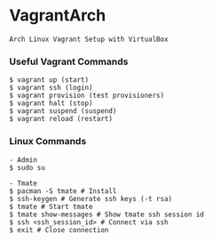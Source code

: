 # VagrantArch

	Arch Linux Vagrant Setup with VirtualBox

### Useful Vagrant Commands

	$ vagrant up (start)
	$ vagrant ssh (login)
	$ vagrant provision (test provisioners)
	$ vagrant halt (stop)
	$ vagrant suspend (suspend)
	$ vagrant reload (restart)

### Linux Commands

	- Admin
	$ sudo su

	- Tmate
	$ pacman -S tmate # Install
	$ ssh-keygen # Generate ssh keys (-t rsa)
	$ tmate # Start tmate
	$ tmate show-messages # Show tmate ssh session id
	$ ssh <ssh_session_id> # Connect via ssh
	$ exit # Close connection 

